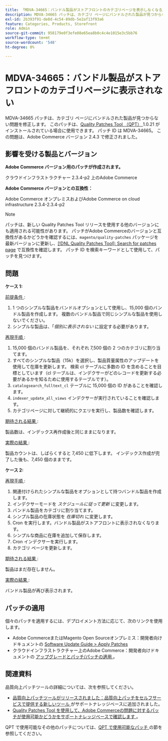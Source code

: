 ```yaml
---
title: 「MDVA-34665：バンドル製品がストアフロントのカテゴリページを表示しなくなる」
description: MDVA-34665 パッチは、カテゴリ ページにバンドルされた製品が見つからない問題を修正します。 このパッチは、[Quality Patches Tool （QPT） ] （/help/announcements/adobe-commerce-announcements/magento-quality-patches-released-new-tool-to-self-serve-quality-patches.md） 1.0.21 がインストールされている場合に利用できます。 パッチ ID は MDVA-34665。 この問題は、Adobe Commerce バージョン 2.4.3 で修正されました。
exl-id: 2b393f91-de0d-4c54-89db-5e2af13f93a6
feature: Categories, Products, Storefront
role: Admin
source-git-commit: 958179e0f3efe08e65ea8b0c4c4e1015e3c5bb76
workflow-type: tm+mt
source-wordcount: '548'
ht-degree: 0%

---
```


# MDVA-34665：バンドル製品がストアフロントのカテゴリページに表示されない

MDVA-34665 パッチは、カテゴリ ページにバンドルされた製品が見つからない問題を修正します。 このパッチは、[Quality Patches Tool （QPT） ](/help/announcements/adobe-commerce-announcements/magento-quality-patches-released-new-tool-to-self-serve-quality-patches.md)1.0.21 がインストールされている場合に使用できます。 パッチ ID は MDVA-34665。 この問題は、Adobe Commerce バージョン 2.4.3 で修正されました。

## 影響を受ける製品とバージョン

**Adobe Commerce バージョン用のパッチが作成されます。**

クラウドインフラストラクチャー 2.3.4-p2 上のAdobe Commerce

**Adobe Commerce バージョンとの互換性：**

Adobe Commerce オンプレミスおよびAdobe Commerce on cloud infrastructure 2.3.4-2.3.4-p2

>[!NOTE]
>
>パッチは、新しい Quality Patches Tool リリースを使用する他のバージョンにも適用される可能性があります。 パッチがAdobe Commerceのバージョンと互換性があるかどうかを確認するには、`magento/quality-patches` パッケージを最新バージョンに更新し、[[!DNL Quality Patches Tool]: Search for patches page](https://devdocs.magento.com/quality-patches/tool.html#patch-grid) で互換性を確認します。 パッチ ID を検索キーワードとして使用して、パッチを見つけます。

## 問題

**ケース 1:**

<u> 前提条件 </u>:

1. 1 つのシンプルな製品をバンドルオプションとして使用し、15,000 個のバンドル製品を作成します。 複数のバンドル製品で同じシンプルな製品を使用しないでください。
1. シンプルな製品は、「*個別に表示されない* に設定する必要があります。

<u> 再現手順 </u>:

1. 15,000 個のバンドル製品を、それぞれ 7,500 個の 2 つのカテゴリに割り当てます。
1. すべてのシンプルな製品（15k）を選択し、製品質量属性のアップデートを使用して在庫を更新します。 検索 cl テーブルに多数の ID を含めることを目標としています（cl テーブルは、インデクサーがどのレコードを更新する必要があるかを知るために使用するテーブルです）。
1. `catalogsearch_fulltext_cl` テーブルに 15,000 個の ID があることを確認します。
1. `indexer_update_all_views` インデクサーが実行されていることを確認します。
1. カテゴリページに対して継続的にクエリを実行し、製品数を確認します。

<u> 期待される結果 </u>:

製品数は、インデックス再作成後と同じままになります。

<u> 実際の結果 </u>:

製品カウントは、しばらくすると 7,450 に低下します。 インデックス作成が完了した後も、7,450 個のままです。

**ケース 2:**

<u> 再現手順 </u>:

1. 関連付けられたシンプルな製品をオプションとして持つバンドル製品を作成します。
1. インデクサーモードを *スケジュールに従って更新* に変更します。
1. バンドル製品をカテゴリに割り当てます。
1. シンプル製品の在庫状態を *在庫切れ* に変更します。
1. Cron を実行します。バンドル製品がストアフロントに表示されなくなります。
1. シンプルな商品に在庫を追加して保存します。
1. Cron インデクサーを実行します。
1. カテゴリ ページを更新します。

<u> 期待される結果 </u>:

製品はまだ存在しません。

<u> 実際の結果 </u>:

バンドル製品が再び表示されます。

## パッチの適用

個々のパッチを適用するには、デプロイメント方法に応じて、次のリンクを使用します。

* Adobe CommerceまたはMagento Open Sourceオンプレミス：開発者向けドキュメントの [Software Update Guide > Apply Patches](https://devdocs.magento.com/guides/v2.4/comp-mgr/patching/mqp.html)
* クラウドインフラストラクチャー上のAdobe Commerce：開発者向けドキュメントの [ アップグレードとパッチ/パッチの適用 ](https://devdocs.magento.com/cloud/project/project-patch.html)。

## 関連資料

品質向上パッチツールの詳細については、次を参照してください。

* [ 品質向上パッチツールがリリースされました：品質向上パッチをセルフサービスで提供する新しいツール ](/help/announcements/adobe-commerce-announcements/magento-quality-patches-released-new-tool-to-self-serve-quality-patches.md) がサポートナレッジベースに追加されました。
* [Quality Patches Tool を使用して、Adobe Commerceの問題に対するパッチが使用可能かどうかをサポートナレッジベースで確認します ](/help/support-tools/patches-available-in-qpt-tool/check-patch-for-magento-issue-with-magento-quality-patches.md)。

QPT で使用可能なその他のパッチについては、[QPT で使用可能なパッチ ](https://support.magento.com/hc/en-us/sections/360010506631-Patches-available-in-MQP-tool-) の節を参照してください。
